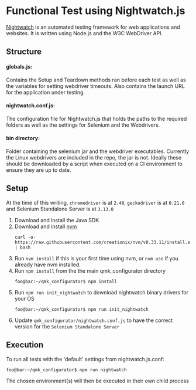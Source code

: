 # Functional Test using Nightwatch.js

[Nightwatch](http://nightwatchjs.org/) is an automated testing framework for web applications and websites. It is written using Node.js and the W3C WebDriver API.

## Structure

#### globals.js:
Contains the Setup and Teardown methods ran before each test as well as the variables for setting webdriver timeouts.
Also contains the launch URL for the application under testing.

#### nightwatch.conf.js:
The configuration file for Nightwatch.js that holds the paths to the required folders
as well as the settings for Selenium and the Webdrivers.

#### bin directory:
Folder containing the selenium jar and the webdriver executables. Currently the Linux webdrivers are included in the repo, the jar is not.
Ideally these should be downloaded by a script when executed on a CI environment to ensure they are up to date.

## Setup

At the time of this writing, `chromedriver` is at `2.40`, `geckodriver` is at `0.21.0` and Selenium Standalone Server is at `3.13.0`

1. Download and install the Java SDK.
1. Download and install [nvm](https://github.com/creationix/nvm)
   ```console
   curl -o- https://raw.githubusercontent.com/creationix/nvm/v0.33.11/install.sh | bash
   ```
1. Run `nvm install` if this is your first time using nvm, or `nvm use` if you already have nvm installed.
1. Run `npm install`  from the the main qmk_configurator directory
   ```console
   foo@bar:~/qmk_configurator$ npm install
   ```
1. Run `npm run init_nightwatch` to download nightwatch binary drivers for your OS
   ```console
   foo@bar:~/qmk_configurator$ npm run init_nightwatch
   ```
1. Update `qmk_configurator/nightwatch.conf.js` to have the correct version for the `Selenium Standalone Server`

## Execution

To run all tests with the 'default' settings from nightwatch.js.conf:

```console
foo@bar:~/qmk_configurator$ npm run nightwatch
```

The chosen environment(s) will then be executed in their own child process

